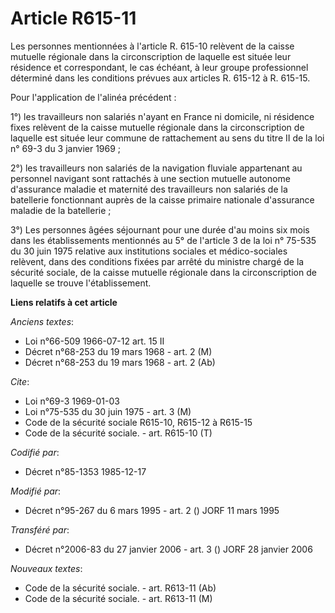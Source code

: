 # Article R615-11

Les personnes mentionnées à l'article R. 615-10 relèvent de la caisse mutuelle régionale dans la circonscription de laquelle
est située leur résidence et correspondant, le cas échéant, à leur groupe professionnel déterminé dans les conditions prévues
aux articles R. 615-12 à R. 615-15. 

Pour l'application de l'alinéa précédent : 

1°) les travailleurs non salariés n'ayant en France ni domicile, ni résidence fixes relèvent de la caisse mutuelle régionale
dans la circonscription de laquelle est située leur commune de rattachement au sens du titre II de la loi n° 69-3 du 3
janvier 1969 ; 

2°) les travailleurs non salariés de la navigation fluviale appartenant au personnel navigant sont rattachés à une section
mutuelle autonome d'assurance maladie et maternité des travailleurs non salariés de la batellerie fonctionnant auprès de la
caisse primaire nationale d'assurance maladie de la batellerie ;

3°) Les personnes âgées séjournant pour une durée d'au moins six mois dans les établissements mentionnés au 5° de l'article 3
de la loi n° 75-535 du 30 juin 1975 relative aux institutions sociales et médico-sociales relèvent, dans des conditions
fixées par arrêté du ministre chargé de la sécurité sociale, de la caisse mutuelle régionale dans la circonscription de
laquelle se trouve l'établissement.

**Liens relatifs à cet article**

_Anciens textes_:

  - Loi n°66-509 1966-07-12 art. 15 II
  - Décret n°68-253 du 19 mars 1968 - art. 2 (M)
  - Décret n°68-253 du 19 mars 1968 - art. 2 (Ab)

_Cite_:

  - Loi n°69-3 1969-01-03
  - Loi n°75-535 du 30 juin 1975 - art. 3 (M)
  - Code de la sécurité sociale R615-10, R615-12 à R615-15
  - Code de la sécurité sociale. - art. R615-10 (T)

_Codifié par_:

  - Décret n°85-1353 1985-12-17

_Modifié par_:

  - Décret n°95-267 du 6 mars 1995 - art. 2 () JORF 11 mars 1995

_Transféré par_:

  - Décret n°2006-83 du 27 janvier 2006 - art. 3 () JORF 28 janvier 2006

_Nouveaux textes_:

  - Code de la sécurité sociale. - art. R613-11 (Ab)
  - Code de la sécurité sociale. - art. R613-11 (M)
